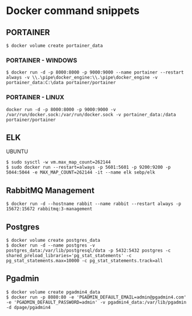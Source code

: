 # Docker command snippets

## PORTAINER
```
$ docker volume create portainer_data
```

### PORTAINER - WINDOWS
```
$ docker run -d -p 8000:8000 -p 9000:9000 --name portainer --restart always -v \\.\pipe\docker_engine:\\.\pipe\docker_engine -v portainer_data:C:\data portainer/portainer
```

### PORTAINER - LINUX
```
docker run -d -p 8000:8000 -p 9000:9000 -v /var/run/docker.sock:/var/run/docker.sock -v portainer_data:/data portainer/portainer
```

## ELK
UBUNTU
```
$ sudo sysctl -w vm.max_map_count=262144
$ sudo docker run --restart=always -p 5601:5601 -p 9200:9200 -p 5044:5044 -e MAX_MAP_COUNT=262144 -it --name elk sebp/elk 
```

## RabbitMQ Management
```
$ docker run -d --hostname rabbit --name rabbit --restart always -p 15672:15672 rabbitmq:3-management
```

## Postgres
```
$ docker volume create postgres_data
$ docker run -d --name postgres -v postgres_data:/var/lib/postgresql/data -p 5432:5432 postgres -c shared_preload_libraries='pg_stat_statements' -c pg_stat_statements.max=10000 -c pg_stat_statements.track=all
```

## Pgadmin
```
$ docker volume create pgadmin4_data
$ docker run -p 8080:80 -e 'PGADMIN_DEFAULT_EMAIL=admin@pgadmin4.com' -e 'PGADMIN_DEFAULT_PASSWORD=admin' -v pgadmin4_data:/var/lib/pgadmin -d dpage/pgadmin4
```
